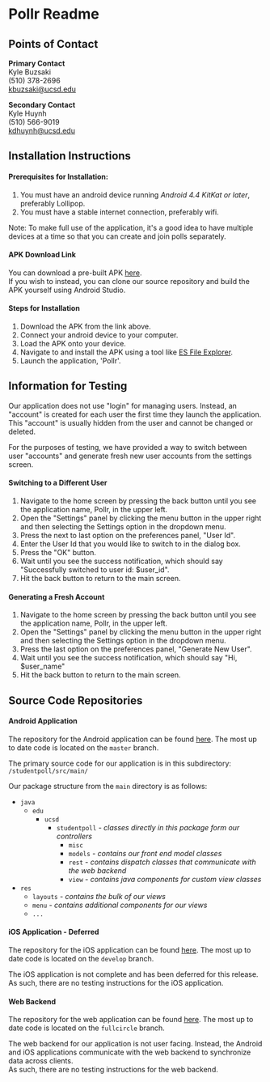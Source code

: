 # Pollr Readme

## Points of Contact

**Primary Contact**  
Kyle Buzsaki  
(510) 378-2696  
kbuzsaki@ucsd.edu  

**Secondary Contact**  
Kyle Huynh  
(510) 566-9019  
kdhuynh@ucsd.edu  

## Installation Instructions

#### Prerequisites for Installation:

1. You must have an android device running *Android 4.4 KitKat or later*, preferably Lollipop.
2. You must have a stable internet connection, preferably wifi.

Note: To make full use of the application, it's a good idea to have multiple devices
at a time so that you can create and join polls separately.

#### APK Download Link

You can download a pre-built APK
[here](https://github.com/kbuzsaki/cse110-android/releases/download/pollr-0.1/pollr.apk).  
If you wish to instead, you can clone our source repository and build the APK yourself using Android Studio.

#### Steps for Installation

1. Download the APK from the link above.
2. Connect your android device to your computer.
3. Load the APK onto your device.
4. Navigate to and install the APK using a tool like [ES File Explorer](https://play.google.com/store/apps/details?id=com.estrongs.android.pop&hl=en).
5. Launch the application, 'Pollr'.

## Information for Testing

Our application does not use "login" for managing users. Instead, an "account" 
is created for each user the first time they launch the application.  
This "account" is usually hidden from the user and cannot be changed or deleted.

For the purposes of testing, we have provided a way to switch between user "accounts"
and generate fresh new user accounts from the settings screen.

#### Switching to a Different User

1. Navigate to the home screen by pressing the back button until you see the
   application name, Pollr, in the upper left.
2. Open the "Settings" panel by clicking the menu button in the upper right and then
   selecting the Settings option in the dropdown menu.
3. Press the next to last option on the preferences panel, "User Id".
4. Enter the User Id that you would like to switch to in the dialog box.
5. Press the "OK" button.
6. Wait until you see the success notification, which should say 
   "Successfully switched to user id: $user\_id".
7. Hit the back button to return to the main screen.

#### Generating a Fresh Account

1. Navigate to the home screen by pressing the back button until you see the
   application name, Pollr, in the upper left.
2. Open the "Settings" panel by clicking the menu button in the upper right and then
   selecting the Settings option in the dropdown menu.
3. Press the last option on the preferences panel, "Generate New User".
4. Wait until you see the success notification, which should say "Hi, $user\_name"
5. Hit the back button to return to the main screen.

## Source Code Repositories

#### Android Application

The repository for the Android application can be found 
[here](https://github.com/kbuzsaki/cse110-android).
The most up to date code is located on the `master` branch.

The primary source code for our application is in this subdirectory:  
`/studentpoll/src/main/`

Our package structure from the `main` directory is as follows:

- `java`
  - `edu`
    - `ucsd`
      - `studentpoll` - *classes directly in this package form our controllers*
        - `misc`
        - `models` - *contains our front end model classes*
        - `rest` - *contains dispatch classes that communicate with the web backend*
        - `view` - *contains java components for custom view classes*
- `res`
  - `layouts` - *contains the bulk of our views*
  - `menu` - *contains additional components for our views*
  - `...`

#### iOS Application - Deferred 

The repository for the iOS application can be found
[here](https://github.com/kbuzsaki/cse110-ios).
The most up to date code is located on the `develop` branch.

The iOS application is not complete and has been deferred for this release.
As such, there are no testing instructions for the iOS application.

#### Web Backend

The repository for the web application can be found
[here](https://github.com/kbuzsaki/cse110-web).
The most up to date code is located on the `fullcircle` branch.

The web backend for our application is not user facing. Instead, the 
Android and iOS applications communicate with the web backend to synchronize
data across clients.  
As such, there are no testing instructions for the web backend.

